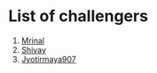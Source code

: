 # List of challengers
1. [Mrinal](https://github.com/mrinal1224)
2. [Shivay](https://github.com/shivaylamba) 
3. [Jyotirmaya907](https://github.com/jyotirmaya907)

